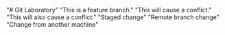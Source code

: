 "# Git Laboratory" 
"This is a feature branch." 
"This will cause a conflict." 
"This will also cause a conflict." 
"Staged change" 
"Remote branch change" 
"Change from another machine" 
